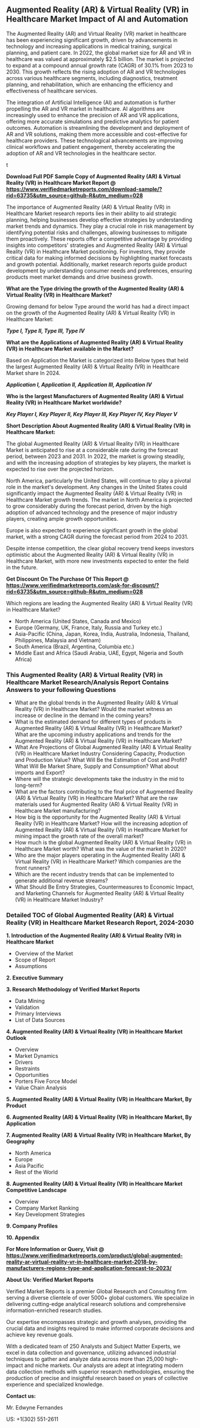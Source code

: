 <h2>Augmented Reality (AR) & Virtual Reality (VR) in Healthcare Market Impact of AI and Automation</h2><p>The Augmented Reality (AR) and Virtual Reality (VR) market in healthcare has been experiencing significant growth, driven by advancements in technology and increasing applications in medical training, surgical planning, and patient care. In 2022, the global market size for AR and VR in healthcare was valued at approximately $2.5 billion. The market is projected to expand at a compound annual growth rate (CAGR) of 30.1% from 2023 to 2030. This growth reflects the rising adoption of AR and VR technologies across various healthcare segments, including diagnostics, treatment planning, and rehabilitation, which are enhancing the efficiency and effectiveness of healthcare services.</p><p>The integration of Artificial Intelligence (AI) and automation is further propelling the AR and VR market in healthcare. AI algorithms are increasingly used to enhance the precision of AR and VR applications, offering more accurate simulations and predictive analytics for patient outcomes. Automation is streamlining the development and deployment of AR and VR solutions, making them more accessible and cost-effective for healthcare providers. These technological advancements are improving clinical workflows and patient engagement, thereby accelerating the adoption of AR and VR technologies in the healthcare sector.</p>t</p><p id="" class=""><strong>Download Full PDF Sample Copy of Augmented Reality (AR) & Virtual Reality (VR) in Healthcare Market Report @ <a href="https://www.verifiedmarketreports.com/download-sample/?rid=63735&utm_source=github-R&utm_medium=028" target="_blank">https://www.verifiedmarketreports.com/download-sample/?rid=63735&utm_source=github-R&utm_medium=028</a></strong></p><p>The importance of&nbsp;Augmented Reality (AR) & Virtual Reality (VR) in Healthcare Market research reports lies in their ability to aid strategic planning, helping businesses develop effective strategies by understanding market trends and dynamics. They play a crucial role in risk management by identifying potential risks and challenges, allowing businesses to mitigate them proactively. These reports offer a competitive advantage by providing insights into competitors' strategies and Augmented Reality (AR) & Virtual Reality (VR) in Healthcare Market positioning. For investors, they provide critical data for making informed decisions by highlighting market forecasts and growth potential. Additionally, market research reports guide product development by understanding consumer needs and preferences, ensuring products meet market demands and drive business growth.</p><p><strong>What are the&nbsp;Type driving the growth of the Augmented Reality (AR) & Virtual Reality (VR) in Healthcare Market?</strong></p><p id="" class="">Growing demand for below Type around the world has had a direct impact on the growth of the Augmented Reality (AR) & Virtual Reality (VR) in Healthcare Market:</p><em><strong>Type I, Type II, Type III, Type IV</strong></em></p><strong>What are the&nbsp;Applications&nbsp;of Augmented Reality (AR) & Virtual Reality (VR) in Healthcare Market available in the Market?</strong></p><p id="" class="">Based on Application the Market is categorized into Below types that held the largest Augmented Reality (AR) & Virtual Reality (VR) in Healthcare Market share In 2024.</p><em><strong>Application I, Application II, Application III, Application IV</strong></em></p><strong>Who is the largest Manufacturers of Augmented Reality (AR) & Virtual Reality (VR) in Healthcare Market worldwide?</strong></p><p><em><strong>Key Player I, Key Player II, Key Player III, Key Player IV, Key Player V</strong></em></p><p id="" class=""><strong>Short Description About Augmented Reality (AR) & Virtual Reality (VR) in Healthcare Market:</strong></p><p>The global Augmented Reality (AR) & Virtual Reality (VR) in Healthcare Market is anticipated to rise at a considerable rate during the forecast period, between 2023 and 2031. In 2022, the market is growing steadily, and with the increasing adoption of strategies by key players, the market is expected to rise over the projected horizon.</p><p>North America, particularly the United States, will continue to play a pivotal role in the market's development. Any changes in the United States could significantly impact the Augmented Reality (AR) & Virtual Reality (VR) in Healthcare Market growth trends. The market in North America is projected to grow considerably during the forecast period, driven by the high adoption of advanced technology and the presence of major industry players, creating ample growth opportunities.</p><p>Europe is also expected to experience significant growth in the global market, with a strong CAGR during the forecast period from 2024 to 2031.</p><p>Despite intense competition, the clear global recovery trend keeps investors optimistic about the Augmented Reality (AR) & Virtual Reality (VR) in Healthcare Market, with more new investments expected to enter the field in the future.</p><p id="" class=""><strong>Get Discount On The Purchase Of This Report @ <a href="https://www.verifiedmarketreports.com/ask-for-discount/?rid=63735&utm_source=github-R&utm_medium=028" target="_blank">https://www.verifiedmarketreports.com/ask-for-discount/?rid=63735&utm_source=github-R&utm_medium=028</a></strong></p>Which regions are leading the Augmented Reality (AR) & Virtual Reality (VR) in Healthcare Market?</p><ul><li>North America (United States, Canada and Mexico)</li><li>Europe (Germany, UK, France, Italy, Russia and Turkey etc.)</li><li>Asia-Pacific (China, Japan, Korea, India, Australia, Indonesia, Thailand, Philippines, Malaysia and Vietnam)</li><li>South America (Brazil, Argentina, Columbia etc.)</li><li>Middle East and Africa (Saudi Arabia, UAE, Egypt, Nigeria and South Africa)</li></ul><h3 id="" class="">This Augmented Reality (AR) & Virtual Reality (VR) in Healthcare Market Research/Analysis Report Contains Answers to your following Questions</h3><ul><li>What are the global trends in the Augmented Reality (AR) & Virtual Reality (VR) in Healthcare Market? Would the market witness an increase or decline in the demand in the coming years?</li><li>What is the estimated demand for different types of products in Augmented Reality (AR) & Virtual Reality (VR) in Healthcare Market? What are the upcoming industry applications and trends for the Augmented Reality (AR) & Virtual Reality (VR) in Healthcare Market?</li><li>What Are Projections of Global Augmented Reality (AR) & Virtual Reality (VR) in Healthcare Market Industry Considering Capacity, Production and Production Value? What Will Be the Estimation of Cost and Profit? What Will Be Market Share, Supply and Consumption? What about imports and Export?</li><li>Where will the strategic developments take the industry in the mid to long-term?</li><li>What are the factors contributing to the final price of Augmented Reality (AR) & Virtual Reality (VR) in Healthcare Market? What are the raw materials used for Augmented Reality (AR) & Virtual Reality (VR) in Healthcare Market manufacturing?</li><li>How big is the opportunity for the Augmented Reality (AR) & Virtual Reality (VR) in Healthcare Market? How will the increasing adoption of Augmented Reality (AR) & Virtual Reality (VR) in Healthcare Market for mining impact the growth rate of the overall market?</li><li>How much is the global Augmented Reality (AR) & Virtual Reality (VR) in Healthcare Market worth? What was the value of the market In 2020?</li><li>Who are the major players operating in the Augmented Reality (AR) & Virtual Reality (VR) in Healthcare Market? Which companies are the front runners?</li><li>Which are the recent industry trends that can be implemented to generate additional revenue streams?</li><li>What Should Be Entry Strategies, Countermeasures to Economic Impact, and Marketing Channels for Augmented Reality (AR) & Virtual Reality (VR) in Healthcare Market Industry?</li></ul><h3 id="" class="">Detailed TOC of Global Augmented Reality (AR) & Virtual Reality (VR) in Healthcare Market Research Report, 2024-2030</h3><p id="" class=""><strong>1. Introduction of the Augmented Reality (AR) & Virtual Reality (VR) in Healthcare Market</strong></p><ul><li>Overview of the Market</li><li>Scope of Report</li><li>Assumptions</li></ul><p id="" class=""><strong>2. Executive Summary</strong></p><p id="" class=""><strong>3. Research Methodology of Verified Market Reports</strong></p><ul><li>Data Mining</li><li>Validation</li><li>Primary Interviews</li><li>List of Data Sources</li></ul><p id="" class=""><strong>4. Augmented Reality (AR) & Virtual Reality (VR) in Healthcare Market Outlook</strong></p><ul><li>Overview</li><li>Market Dynamics</li><li>Drivers</li><li>Restraints</li><li>Opportunities</li><li>Porters Five Force Model</li><li>Value Chain Analysis</li></ul><p id="" class=""><strong>5. Augmented Reality (AR) & Virtual Reality (VR) in Healthcare Market, By Product</strong></p><p id="" class=""><strong>6. Augmented Reality (AR) & Virtual Reality (VR) in Healthcare Market, By Application</strong></p><p id="" class=""><strong>7. Augmented Reality (AR) & Virtual Reality (VR) in Healthcare Market, By Geography</strong></p><ul><li>North America</li><li>Europe</li><li>Asia Pacific</li><li>Rest of the World</li></ul><p id="" class=""><strong>8. Augmented Reality (AR) & Virtual Reality (VR) in Healthcare Market Competitive Landscape</strong></p><ul><li>Overview</li><li>Company Market Ranking</li><li>Key Development Strategies</li></ul><p id="" class=""><strong>9. Company Profiles</strong></p><p id="" class=""><strong>10. Appendix</strong></p><p id="" class=""><strong>For More Information or Query, Visit @ <a href="https://www.verifiedmarketreports.com/product/global-augmented-reality-ar-virtual-reality-vr-in-healthcare-market-2018-by-manufacturers-regions-type-and-application-forecast-to-2023/" target="_blank">https://www.verifiedmarketreports.com/product/global-augmented-reality-ar-virtual-reality-vr-in-healthcare-market-2018-by-manufacturers-regions-type-and-application-forecast-to-2023/</a></strong></p><p id="" class=""><strong>About Us: Verified Market Reports</strong></p><p id="" class="">Verified Market Reports is a premier Global Research and Consulting firm serving a diverse clientele of over 5000+ global customers. We specialize in delivering cutting-edge analytical research solutions and comprehensive information-enriched research studies.</p><p id="" class="">Our expertise encompasses strategic and growth analyses, providing the crucial data and insights required to make informed corporate decisions and achieve key revenue goals.</p><p id="" class="">With a dedicated team of 250 Analysts and Subject Matter Experts, we excel in data collection and governance, utilizing advanced industrial techniques to gather and analyze data across more than 25,000 high-impact and niche markets. Our analysts are adept at integrating modern data collection methods with superior research methodologies, ensuring the production of precise and insightful research based on years of collective experience and specialized knowledge.</p><p id="" class=""><strong>Contact us:</strong></p><p id="" class="">Mr. Edwyne Fernandes</p><p id="" class="">US: +1(302) 551-2611</p>